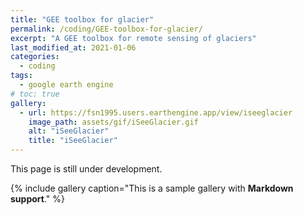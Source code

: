 ```yaml
---
title: "GEE toolbox for glacier"
permalink: /coding/GEE-toolbox-for-glacier/
excerpt: "A GEE toolbox for remote sensing of glaciers"
last_modified_at: 2021-01-06
categories:
  - coding
tags:
  - google earth engine
# toc: true
gallery:
  - url: https://fsn1995.users.earthengine.app/view/iseeglacier
    image_path: assets/gif/iSeeGlacier.gif
    alt: "iSeeGlacier"
    title: "iSeeGlacier"
---
```



This page is still under development.


{% include gallery caption="This is a sample gallery with **Markdown support**." %}